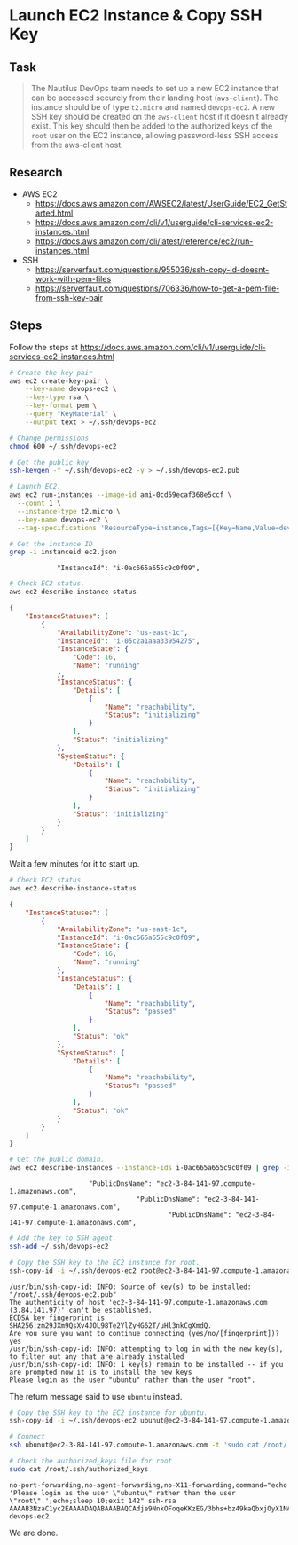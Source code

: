 # Launch EC2 Instance & Copy SSH Key

## Task

> The Nautilus DevOps team needs to set up a new EC2 instance that can be accessed securely from their landing host (`aws-client`). The instance should be of type `t2.micro` and named `devops-ec2`. A new SSH key should be created on the `aws-client` host if it doesn't already exist. This key should then be added to the authorized keys of the `root` user on the EC2 instance, allowing password-less SSH access from the aws-client host.
>
## Research

* AWS EC2
  * https://docs.aws.amazon.com/AWSEC2/latest/UserGuide/EC2_GetStarted.html
  * https://docs.aws.amazon.com/cli/v1/userguide/cli-services-ec2-instances.html
  * https://docs.aws.amazon.com/cli/latest/reference/ec2/run-instances.html
* SSH
  * https://serverfault.com/questions/955036/ssh-copy-id-doesnt-work-with-pem-files
  * https://serverfault.com/questions/706336/how-to-get-a-pem-file-from-ssh-key-pair

## Steps

Follow the steps at https://docs.aws.amazon.com/cli/v1/userguide/cli-services-ec2-instances.html

```bash
# Create the key pair
aws ec2 create-key-pair \
    --key-name devops-ec2 \
    --key-type rsa \
    --key-format pem \
    --query "KeyMaterial" \
    --output text > ~/.ssh/devops-ec2

# Change permissions
chmod 600 ~/.ssh/devops-ec2

# Get the public key
ssh-keygen -f ~/.ssh/devops-ec2 -y > ~/.ssh/devops-ec2.pub

# Launch EC2.
aws ec2 run-instances --image-id ami-0cd59ecaf368e5ccf \
  --count 1 \
  --instance-type t2.micro \
  --key-name devops-ec2 \
  --tag-specifications 'ResourceType=instance,Tags=[{Key=Name,Value=devops-ec2}]' > ec2.json

# Get the instance ID
grep -i instanceid ec2.json
```

```
            "InstanceId": "i-0ac665a655c9c0f09",
```

```bash
# Check EC2 status.
aws ec2 describe-instance-status
```

```json
{
    "InstanceStatuses": [
        {
            "AvailabilityZone": "us-east-1c",
            "InstanceId": "i-05c2a1aaa33954275",
            "InstanceState": {
                "Code": 16,
                "Name": "running"
            },
            "InstanceStatus": {
                "Details": [
                    {
                        "Name": "reachability",
                        "Status": "initializing"
                    }
                ],
                "Status": "initializing"
            },
            "SystemStatus": {
                "Details": [
                    {
                        "Name": "reachability",
                        "Status": "initializing"
                    }
                ],
                "Status": "initializing"
            }
        }
    ]
}
```

Wait a few minutes for it to start up.

```bash
# Check EC2 status.
aws ec2 describe-instance-status
```

```json
{
    "InstanceStatuses": [
        {
            "AvailabilityZone": "us-east-1c",
            "InstanceId": "i-0ac665a655c9c0f09",
            "InstanceState": {
                "Code": 16,
                "Name": "running"
            },
            "InstanceStatus": {
                "Details": [
                    {
                        "Name": "reachability",
                        "Status": "passed"
                    }
                ],
                "Status": "ok"
            },
            "SystemStatus": {
                "Details": [
                    {
                        "Name": "reachability",
                        "Status": "passed"
                    }
                ],
                "Status": "ok"
            }
        }
    ]
}
```

```bash
# Get the public domain.
aws ec2 describe-instances --instance-ids i-0ac665a655c9c0f09 | grep -i publicdns
```

```
                    "PublicDnsName": "ec2-3-84-141-97.compute-1.amazonaws.com",
                                "PublicDnsName": "ec2-3-84-141-97.compute-1.amazonaws.com",
                                        "PublicDnsName": "ec2-3-84-141-97.compute-1.amazonaws.com",
```


```bash
# Add the key to SSH agent.
ssh-add ~/.ssh/devops-ec2

# Copy the SSH key to the EC2 instance for root.
ssh-copy-id -i ~/.ssh/devops-ec2 root@ec2-3-84-141-97.compute-1.amazonaws.com
```

```
/usr/bin/ssh-copy-id: INFO: Source of key(s) to be installed: "/root/.ssh/devops-ec2.pub"
The authenticity of host 'ec2-3-84-141-97.compute-1.amazonaws.com (3.84.141.97)' can't be established.
ECDSA key fingerprint is SHA256:zm29JXm9QsXv4JOL98Te2YlZyHG62T/uHl3nkCgXmdQ.
Are you sure you want to continue connecting (yes/no/[fingerprint])? yes
/usr/bin/ssh-copy-id: INFO: attempting to log in with the new key(s), to filter out any that are already installed
/usr/bin/ssh-copy-id: INFO: 1 key(s) remain to be installed -- if you are prompted now it is to install the new keys
Please login as the user "ubuntu" rather than the user "root".
```

The return message said to use `ubuntu` instead.

```bash
# Copy the SSH key to the EC2 instance for ubuntu.
ssh-copy-id -i ~/.ssh/devops-ec2 ubunut@ec2-3-84-141-97.compute-1.amazonaws.com

# Connect
ssh ubunut@ec2-3-84-141-97.compute-1.amazonaws.com -t 'sudo cat /root/.ssh/authorized_keys'

# Check the authorized_keys file for root
sudo cat /root/.ssh/authorized_keys
```

```
no-port-forwarding,no-agent-forwarding,no-X11-forwarding,command="echo 'Please login as the user \"ubuntu\" rather than the user \"root\".';echo;sleep 10;exit 142" ssh-rsa AAAAB3NzaC1yc2EAAAADAQABAAABAQCAdje9NnkOFoqeKKzEG/3bhs+bz49kaQbxjOyX1NAwZnFZGIeLdfZaodfoVN9zE/njst5GMg+68smLF4dZrp1rJM3c88bb/7WITcUc5vp9n7R46nqrPK8pV85/ft9K8nQOxf1WW9ihOLlGrcNdKGNuPXfBDokazMVFTwvNObm79OkbpcwO/BWcwiqdxd0DuB8VU1RLLDxFOgEC5GSkaCJu4TlPaJwueL17qmbnUYz+alSMqMgoekrIMID2MSd3alKX8fAaxNxX9cN663tL8mlnLoT5aCIs8Rvl8qAKEGNqyXJUPdMwRLocqftkiO7zmmi/V5kR57B4Om6UdOZGY2iT devops-ec2
```

We are done.